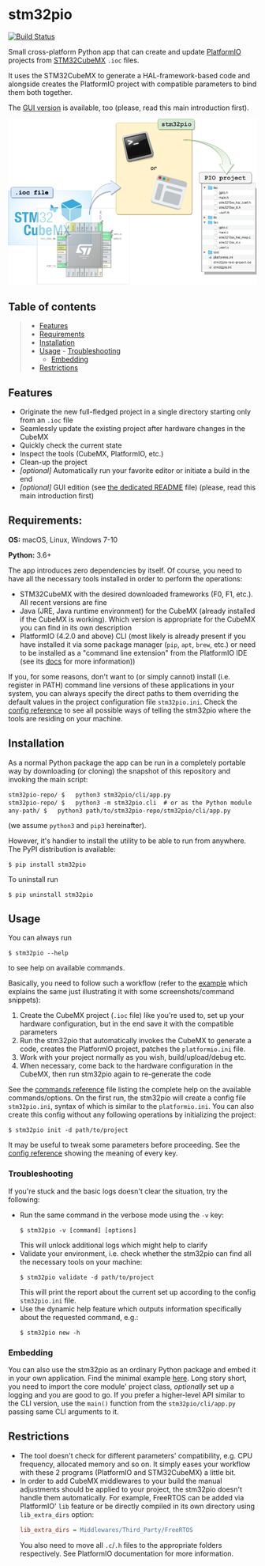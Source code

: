 # stm32pio

[![Build Status](https://dev.azure.com/andrei42008/stm32pio/_apis/build/status/ussserrr.stm32pio?branchName=master)](https://dev.azure.com/andrei42008/stm32pio/_build/latest?definitionId=1&branchName=master)

Small cross-platform Python app that can create and update [PlatformIO](https://platformio.org) projects from [STM32CubeMX](https://www.st.com/en/development-tools/stm32cubemx.html) `.ioc` files.

It uses the STM32CubeMX to generate a HAL-framework-based code and alongside creates the PlatformIO project with compatible parameters to bind them both together.

The [GUI version](/docs/GUI/README.md) is available, too (please, read this main introduction first).

![Logo](/logo/logo.png)


## Table of contents
> - [Features](#features)
> - [Requirements](#requirements)
> - [Installation](#installation)
> - [Usage](#usage)
    - [Troubleshooting](#troubleshooting)
>   - [Embedding](#embedding)
> - [Restrictions](#restrictions)


## Features
  - Originate the new full-fledged project in a single directory starting only from an `.ioc` file
  - Seamlessly update the existing project after hardware changes in the CubeMX
  - Quickly check the current state
  - Inspect the tools (CubeMX, PlatformIO, etc.)
  - Clean-up the project
  - *[optional]* Automatically run your favorite editor or initiate a build in the end
  - *[optional]* GUI edition (see [the dedicated README](/docs/GUI/README.md) file) (please, read this main introduction first)


## Requirements:
**OS:** macOS, Linux, Windows 7-10

**Python:** 3.6+

The app introduces zero dependencies by itself. Of course, you need to have all the necessary tools installed in order to perform the operations:
  - STM32CubeMX with the desired downloaded frameworks (F0, F1, etc.). All recent versions are fine
  - Java (JRE, Java runtime environment) for the CubeMX (already installed if the CubeMX is working). Which version is appropriate for the CubeMX you can find in its own description
  - PlatformIO (4.2.0 and above) CLI (most likely is already present if you have installed it via some package manager (`pip`, `apt`, `brew`, etc.) or need to be installed as a "command line extension" from the PlatformIO IDE (see its [docs](https://docs.platformio.org/en/latest/core/installation.html) for more information))

If you, for some reasons, don't want to (or simply cannot) install (i.e. register in PATH) command line versions of these applications in your system, you can always specify the direct paths to them overriding the default values in the project configuration file `stm32pio.ini`. Check the [config reference](/docs/CONFIG.md) to see all possible ways of telling the stm32pio where the tools are residing on your machine.


## Installation
As a normal Python package the app can be run in a completely portable way by downloading (or cloning) the snapshot of this repository and invoking the main script:
```shell script
stm32pio-repo/ $   python3 stm32pio/cli/app.py
stm32pio-repo/ $   python3 -m stm32pio.cli  # or as the Python module
any-path/ $   python3 path/to/stm32pio-repo/stm32pio/cli/app.py
```
(we assume `python3` and `pip3` hereinafter).

However, it's handier to install the utility to be able to run from anywhere. The PyPI distribution is available:
```shell script
$ pip install stm32pio
```

To uninstall run
```shell script
$ pip uninstall stm32pio
```


## Usage
You can always run
```shell script
$ stm32pio --help
```
to see help on available commands.

Basically, you need to follow such a workflow (refer to the [example](/examples/cli) which explains the same just illustrating it with some screenshots/command snippets):
  1. Create the CubeMX project (`.ioc` file) like you're used to, set up your hardware configuration, but in the end save it with the compatible parameters
  2. Run the stm32pio that automatically invokes the CubeMX to generate a code, creates the PlatformIO project, patches the `platformio.ini` file.
  3. Work with your project normally as you wish, build/upload/debug etc.
  4. When necessary, come back to the hardware configuration in the CubeMX, then run stm32pio again to re-generate the code

See the [commands reference](/docs/CLI/COMMANDS.md) file listing the complete help on the available commands/options. On the first run, the stm32pio will create a config file `stm32pio.ini`, syntax of which is similar to the `platformio.ini`. You can also create this config without any following operations by initializing the project:
```shell script
$ stm32pio init -d path/to/project
```
It may be useful to tweak some parameters before proceeding. See the [config reference](/docs/CONFIG.md) showing the meaning of every key.


### Troubleshooting
If you're stuck and the basic logs doesn't clear the situation, try the following:
 - Run the same command in the verbose mode using the `-v` key:
   ```shell script
   $ stm32pio -v [command] [options]
   ```
   This will unlock additional logs which might help to clarify
 - Validate your environment, i.e. check whether the stm32pio can find all the necessary tools on your machine:
   ```shell script
   $ stm32pio validate -d path/to/project
   ```
   This will print the report about the current set up according to the config `stm32pio.ini` file.
 - Use the dynamic help feature which outputs information specifically about the requested command, e.g.:
   ```shell script
   $ stm32pio new -h
   ```

### Embedding
You can also use the stm32pio as an ordinary Python package and embed it in your own application. Find the minimal example [here](/examples/embedding). Long story short, you need to import the core module' project class, _optionally_ set up a logging and you are good to go. If you prefer a higher-level API similar to the CLI version, use the `main()` function from the `stm32pio/cli/app.py` passing same CLI arguments to it.


## Restrictions
  - The tool doesn't check for different parameters' compatibility, e.g. CPU frequency, allocated memory and so on. It simply eases your workflow with these 2 programs (PlatformIO and STM32CubeMX) a little bit.
  - In order to add CubeMX middlewares to your build the manual adjustments should be applied to your project, the stm32pio doesn't handle them automatically. For example, FreeRTOS can be added via PlatformIO' `lib` feature or be directly compiled in its own directory using `lib_extra_dirs` option:
    ```ini
    lib_extra_dirs = Middlewares/Third_Party/FreeRTOS
    ```
    You also need to move all `.c`/`.h` files to the appropriate folders respectively. See PlatformIO documentation for more information.

